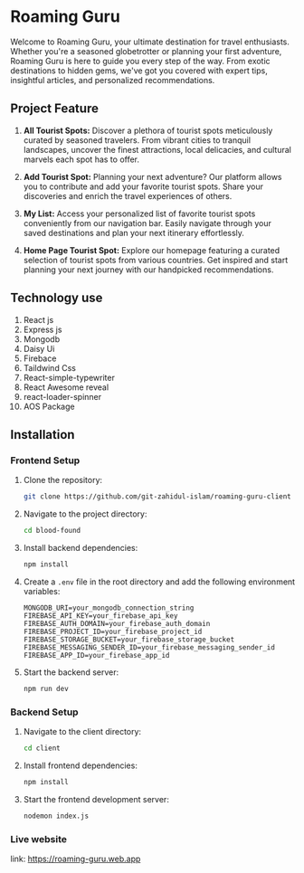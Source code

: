 # Roaming Guru


Welcome to Roaming Guru, your ultimate destination for travel enthusiasts. Whether you're a seasoned globetrotter or planning your first adventure, Roaming Guru is here to guide you every step of the way. From exotic destinations to hidden gems, we've got you covered with expert tips, insightful articles, and personalized recommendations.

## Project Feature 
1. **All Tourist Spots:** Discover a plethora of tourist spots meticulously curated by seasoned travelers. From vibrant cities to tranquil landscapes, uncover the finest attractions, local delicacies, and cultural marvels each spot has to offer.

2. **Add Tourist Spot:** Planning your next adventure? Our platform allows you to contribute and add your favorite tourist spots. Share your discoveries and enrich the travel experiences of others.

3. **My List:** Access your personalized list of favorite tourist spots conveniently from our navigation bar. Easily navigate through your saved destinations and plan your next itinerary effortlessly.

4. **Home Page Tourist Spot:** Explore our homepage featuring a curated selection of tourist spots from various countries. Get inspired and start planning your next journey with our handpicked recommendations.


## Technology use

1. React js
2. Express js
3. Mongodb
4. Daisy Ui
5. Firebace
6. Taildwind Css
7. React-simple-typewriter
8. React Awesome reveal
9. react-loader-spinner 
10. AOS Package

## Installation
### Frontend Setup
1. Clone the repository:
    ```bash
    git clone https://github.com/git-zahidul-islam/roaming-guru-client
    ```
2. Navigate to the project directory:
    ```bash
    cd blood-found
    ```
3. Install backend dependencies:
    ```bash
    npm install
    ```
4. Create a `.env` file in the root directory and add the following environment variables:
    ```env
    MONGODB_URI=your_mongodb_connection_string
    FIREBASE_API_KEY=your_firebase_api_key
    FIREBASE_AUTH_DOMAIN=your_firebase_auth_domain
    FIREBASE_PROJECT_ID=your_firebase_project_id
    FIREBASE_STORAGE_BUCKET=your_firebase_storage_bucket
    FIREBASE_MESSAGING_SENDER_ID=your_firebase_messaging_sender_id
    FIREBASE_APP_ID=your_firebase_app_id
    ```
5. Start the backend server:
    ```bash
    npm run dev
    ```

### Backend Setup
1. Navigate to the client directory:
    ```bash
    cd client
    ```
2. Install frontend dependencies:
    ```bash
    npm install
    ```
3. Start the frontend development server:
    ```bash
    nodemon index.js
    ```

### Live website 
link: https://roaming-guru.web.app

